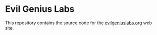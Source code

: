 # Evil Genius Labs

This repository contains the source code for the [evilgeniuslabs.org](http://www.evilgeniuslabs.org) web site.
